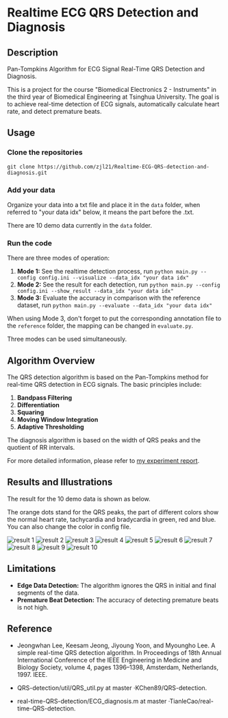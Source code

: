 # Realtime ECG QRS Detection and Diagnosis

## Description

Pan-Tompkins Algorithm for ECG Signal Real-Time QRS Detection and Diagnosis.

This is a project for the course "Biomedical Electronics 2 - Instruments" in the third year of Biomedical Engineering at Tsinghua University. The goal is to achieve real-time detection of ECG signals, automatically calculate heart rate, and detect premature beats.

## Usage

### Clone the repositories

```
git clone https://github.com/zjl21/Realtime-ECG-QRS-detection-and-diagnosis.git
```

### Add your data

Organize your data into a txt file and place it in the `data` folder, when referred to "your data idx" below, it means the part before the .txt. 

There are 10 demo data currently in the `data` folder.

### Run the code

There are three modes of operation:

1. **Mode 1:** See the realtime detection process, run
```python main.py --config config.ini --visualize --data_idx "your data idx"```
2. **Mode 2:** See the result for each detection, run
```python main.py --config config.ini --show_result --data_idx "your data idx"``` 
3. **Mode 3:** Evaluate the accuracy in comparison with the reference dataset, run
```python main.py --evaluate --data_idx "your data idx"```

When using Mode 3, don't forget to put the corresponding annotation file to the `reference` folder, the mapping can be changed in `evaluate.py`.

Three modes can be used simultaneously.

## Algorithm Overview

The QRS detection algorithm is based on the Pan-Tompkins method for real-time QRS detection in ECG signals. The basic principles include:

1. **Bandpass Filtering**
2. **Differentiation**
3. **Squaring**
4. **Moving Window Integration**
5. **Adaptive Thresholding**

The diagnosis algorithm is based on the width of QRS peaks and the quotient of RR intervals.

For more detailed information, please refer to [my experiment report](./实验报告/生物医学电子学大作业_郑佳兰_2021012136.pdf).

## Results and Illustrations

The result for the 10 demo data is shown as below.

The orange dots stand for the QRS peaks, the part of different colors show the normal heart rate, tachycardia and bradycardia in green, red and blue. You can also change the color in config file.

![result 1](./实验报告/predict1.png)
![result 2](./实验报告/predict2.png)
![result 3](./实验报告/predict3.png)
![result 4](./实验报告/predict4.png)
![result 5](./实验报告/predict5.png)
![result 6](./实验报告/predict6.png)
![result 7](./实验报告/predict7.png)
![result 8](./实验报告/predict8.png)
![result 9](./实验报告/predict9.png)
![result 10](./实验报告/predict10.png)

## Limitations

- **Edge Data Detection:** The algorithm ignores the QRS in initial and final segments of the data.
- **Premature Beat Detection:** The accuracy of detecting premature beats is not high.

## Reference

- Jeongwhan Lee, Keesam Jeong, Jiyoung Yoon, and Myoungho Lee. A simple real-time QRS detection algorithm. In Proceedings of 18th Annual International Conference of the IEEE Engineering in
Medicine and Biology Society, volume 4, pages 1396–1398, Amsterdam, Netherlands, 1997. IEEE.

- QRS-detection/util/QRS_util.py at master ·KChen89/QRS-detection.

- real-time-QRS-detection/ECG_diagnosis.m at master ·TianleCao/real-time-QRS-detection.